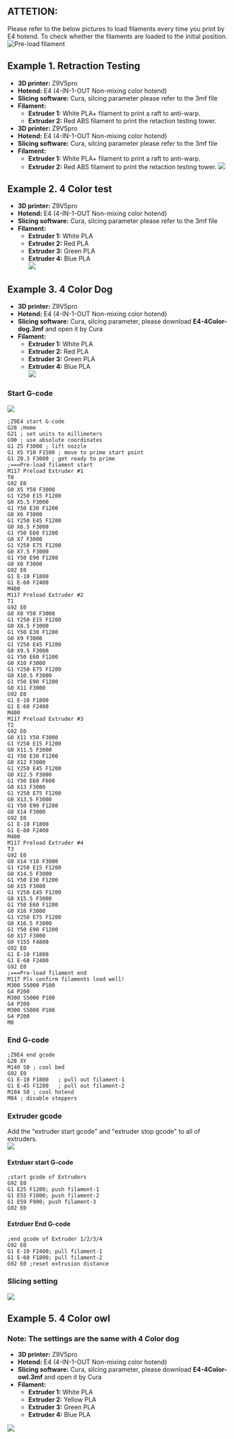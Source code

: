 ## ATTETION:
Please refer to the below pictures to load filaments every time you print by E4 hotend. To check whether the filaments are loaded to the initial position.
![Pre-load filament](E4LoadFilament.jpg)
  
## Example 1. Retraction Testing
- **3D printer:** Z9V5pro
- **Hotend:** E4 (4-IN-1-OUT Non-mixing color hotend)
- **Slicing software:** Cura, silcing parameter please refer to the 3mf file  
- **Filament:**
	- **Extruder 1:** White PLA+ filament to print a raft to anti-warp.
	- **Extruder 2:** Red ABS filament to print the retaction testing tower.
- **3D printer:** Z9V5pro
- **Hotend:** E4 (4-IN-1-OUT Non-mixing color hotend)
- **Slicing software:** Cura, silcing parameter please refer to the 3mf file  
- **Filament:**
	- **Extruder 1:** White PLA+ filament to print a raft to anti-warp.
	- **Extruder 2:** Red ABS filament to print the retaction testing tower.
![](./Anti_strings_testing/E4_Retraction_Test.jpg)

## Example 2. 4 Color test
- **3D printer:** Z9V5pro
- **Hotend:** E4 (4-IN-1-OUT Non-mixing color hotend)
- **Slicing software:** Cura, silcing parameter please refer to the 3mf file  
- **Filament:**
	- **Extruder 1:** White PLA
	- **Extruder 2:** Red PLA
	- **Extruder 3:** Green PLA
	- **Extruder 4:** Blue PLA   
![](./4_Color_test/E4_4Color_test.jpg)

## Example 3. 4 Color Dog
- **3D printer:** Z9V5pro
- **Hotend:** E4 (4-IN-1-OUT Non-mixing color hotend)
- **Slicing software:** Cura, silcing parameter, please download **E4-4Color-dog.3mf** and open it by Cura       
- **Filament:**
	- **Extruder 1:** White PLA
	- **Extruder 2:** Red PLA
	- **Extruder 3:** Green PLA
	- **Extruder 4:** Blue PLA  
![](./4_Color_Dog/E4_4C_Dog.jpg)    
### Start G-code
![](./4_Color_Dog/settings1.png)    
>
    ;Z9E4 start G-code
    G28 ;Home
    G21 ; set units to millimeters
    G90 ; use absolute coordinates
    G1 Z5 F3000 ; lift nozzle
    G1 X5 Y10 F1500 ; move to prime start point
    G1 Z0.3 F3000 ; get ready to prime
    ;===Pre-load filament start
    M117 Preload Extruder #1
    T0
    G92 E0
    G0 X5 Y50 F3000
    G1 Y250 E15 F1200
    G0 X5.5 F3000
    G1 Y50 E30 F1200
    G0 X6 F3000
    G1 Y250 E45 F1200
    G0 X6.5 F3000
    G1 Y50 E60 F1200
    G0 X7 F3000
    G1 Y250 E75 F1200
    G0 X7.5 F3000
    G1 Y50 E90 F1200
    G0 X8 F3000
    G92 E0
    G1 E-10 F1800
    G1 E-60 F2400
    M400
    M117 Preload Extruder #2
    T1
    G92 E0
    G0 X8 Y50 F3000
    G1 Y250 E15 F1200
    G0 X8.5 F3000
    G1 Y50 E30 F1200
    G0 X9 F3000
    G1 Y250 E45 F1200
    G0 X9.5 F3000
    G1 Y50 E60 F1200
    G0 X10 F3000
    G1 Y250 E75 F1200
    G0 X10.5 F3000
    G1 Y50 E90 F1200
    G0 X11 F3000
    G92 E0
    G1 E-10 F1800
    G1 E-60 F2400
    M400
    M117 Preload Extruder #3
    T2
    G92 E0
    G0 X11 Y50 F3000
    G1 Y250 E15 F1200
    G0 X11.5 F3000
    G1 Y50 E30 F1200
    G0 X12 F3000
    G1 Y250 E45 F1200
    G0 X12.5 F3000
    G1 Y50 E60 F600
    G0 X13 F3000
    G1 Y250 E75 F1200
    G0 X13.5 F3000
    G1 Y50 E90 F1200
    G0 X14 F3000
    G92 E0
    G1 E-10 F1800
    G1 E-60 F2400
    M400
    M117 Preload Extruder #4
    T3
    G92 E0
    G0 X14 Y10 F3000
    G1 Y250 E15 F1200
    G0 X14.5 F3000
    G1 Y50 E30 F1200
    G0 X15 F3000
    G1 Y250 E45 F1200
    G0 X15.5 F3000
    G1 Y50 E60 F1200
    G0 X16 F3000
    G1 Y250 E75 F1200
    G0 X16.5 F3000
    G1 Y50 E90 F1200
    G0 X17 F3000
    G0 Y155 F4800
    G92 E0    
    G1 E-10 F1800
    G1 E-60 F2400
    G92 E0
    ;===Pre-load filament end
    M117 Pls confirm filaments load well!
    M300 S5000 P100
    G4 P200
    M300 S5000 P100
    G4 P200
    M300 S5000 P100
    G4 P200
    M0
### End G-code
    ;Z9E4 end gcode
    G28 XY
    M140 S0 ; cool bed
    G92 E0 
    G1 E-10 F1800   ; pull out filament-1
    G1 E-45 F1200   ; pull out filament-2
    M104 S0 ; cool hotend
    M84 ; disable steppers

### Extruder gcode
Add the "extruder start gcode" and "extruder stop gcode" to all of extruders.  
![](./4_Color_Dog/settings2.png)   
#### Extrduer start G-code
    ;start gcode of Extruders     
    G92 E0
    G1 E25 F1200; push filament-1
    G1 E55 F1800; push filament-2
    G1 E59 F900; push filament-3
    G92 E0

#### Extrduer End G-code
    ;end gcode of Extruder 1/2/3/4 
    G92 E0
    G1 E-10 F2400; pull filament-1
    G1 E-60 F1800; pull filament-2
    G92 E0 ;reset extrusion distance  

### Slicing setting
![](./4_Color_Dog/settings3.jpg)

## Example 5. 4 Color owl
### Note: The settings are the same with 4 Color dog
- **3D printer:** Z9V5pro  
- **Hotend:** E4 (4-IN-1-OUT Non-mixing color hotend)  
- **Slicing software:** Cura, silcing parameter, please download **E4-4Color-owl.3mf** and open it by Cura     
- **Filament:**  
	- **Extruder 1:** White PLA   
	- **Extruder 2:** Yellow PLA  
	- **Extruder 3:** Green PLA  
	- **Extruder 4:** Blue PLA      

![](./4_Color_owl/E4_4C_Owl_small.jpg)
